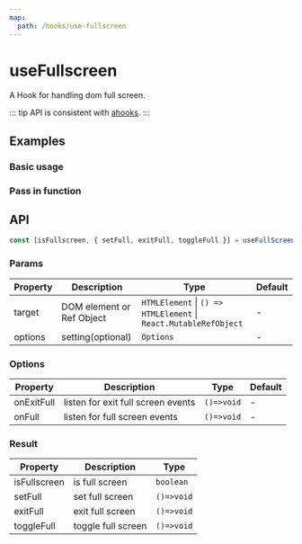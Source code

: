 ```yaml
---
map:
  path: /hooks/use-fullscreen
---
```


# useFullscreen

A Hook for handling dom full screen.

::: tip
API is consistent with [ahooks](https://ahooks.js.org/zh-CN/hooks/dom/use-fullscreen).
:::

## Examples

### Basic usage

<demo src="./demo/demo1.vue"
  language="vue"
  title="Basic usage"
  desc="Use ref to set elements that need full screen.">
</demo>

### Pass in function

<demo src="./demo/demo2.vue"
  language="vue"
  title="Pass in a function"
  desc="Use function to set elements that need full screen.">
</demo>

## API

```typescript
const [isFullscreen, { setFull, exitFull, toggleFull }] = useFullScreen(target, options?:Options);
```

### Params

| Property | Description               | Type                                                             | Default |
| -------- | ------------------------- | ---------------------------------------------------------------- | ------- |
| target   | DOM element or Ref Object | `HTMLElement` \| `() => HTMLElement` \| `React.MutableRefObject` | -       |
| options  | setting(optional)         | `Options`                                                        | -       |

### Options

| Property   | Description                        | Type       | Default |
| ---------- | ---------------------------------- | ---------- | ------- |
| onExitFull | listen for exit full screen events | `()=>void` | -       |
| onFull     | listen for full screen events      | `()=>void` | -       |

### Result

| Property     | Description        | Type       |
| ------------ | ------------------ | ---------- |
| isFullscreen | is full screen     | `boolean`  |
| setFull      | set full screen    | `()=>void` |
| exitFull     | exit full screen   | `()=>void` |
| toggleFull   | toggle full screen | `()=>void` |
